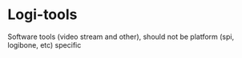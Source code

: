 Logi-tools
==========

Software tools (video stream and other), should not be platform (spi, logibone, etc) specific